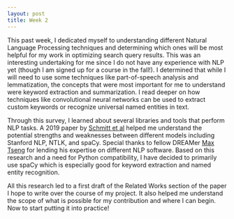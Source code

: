 ```yaml
---
layout: post
title: Week 2
---
```


This past week, I dedicated myself to understanding different Natural Language Processing techniques and determining which ones will be most helpful for my work in optimizing search query results. This was an interesting undertaking for me since I do not have any experience with NLP yet (though I am signed up for a course in the fall!). I determined that while I will need to use some techniques like part-of-speech analysis and lemmatization, the concepts that were most important for me to understand were keyword extraction and summarization. I read deeper on how techniques like convolutional neural networks can be used to extract custom keywords or recognize universal named entities in text.

Through this survey, I learned about several libraries and tools that perform NLP tasks. A 2019 paper by <a href="https://ieeexplore.ieee.org/document/8931850" target="_blank" rel="noopener noreferrer">Schmitt et al</a> helped me understand the potential strengths and weaknesses between different models including Stanford NLP, NTLK, and spaCy. Special thanks to fellow DREAMer <a href="https://www.linkedin.com/in/yves-maximillian-tseng/" target="_blank" rel="noopener noreferrer">Max Tseng</a> for lending his expertise on different NLP software. Based on this research and a need for Python compatibility, I have decided to primarily use spaCy which is especially good for keyword extraction and named entity recognition.

All this research led to a first draft of the Related Works section of the paper I hope to write over the course of my project. It also helped me understand the scope of what is possible for my contribution and where I can begin. Now to start putting it into practice!

